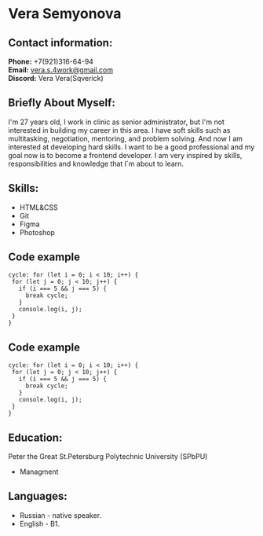 Vera Semyonova 
==================

Contact information:
--------------------

**Phone:** +7(921)316-64-94  
**Email:** vera.s.4work@gmail.com  
**Discord:** Vera Vera(Sqverick)  

Briefly About Myself:
-------------------------

I'm 27 years old, I work in clinic as senior administrator, but I'm not interested in building my career in this area.
I have soft skills such as multitasking, negotiation, mentoring, and problem solving. And now I am interested at developing hard skills. I want to be a good professional and my goal now is to become a frontend developer. I am very inspired by skills, responsibilities and knowledge that I`m about to learn. 

Skills:
---------------------

* HTML&CSS  
* Git  
* Figma  
* Photoshop   

Code example
-----------------
```
cycle: for (let i = 0; i < 10; i++) { 
 for (let j = 0; j < 10; j++) {
   if (i === 5 && j === 5) {
     break cycle; 
   }
   console.log(i, j);
 }
}
```

Code example
-----------------
```
cycle: for (let i = 0; i < 10; i++) { 
 for (let j = 0; j < 10; j++) {
   if (i === 5 && j === 5) {
     break cycle; 
   }
   console.log(i, j);
 }
}
```

Education:
---------------------

Peter the Great St.Petersburg Polytechnic University (SPbPU)  
* Managment

Languages:
--------------------

* Russian - native speaker.  
* English - B1.